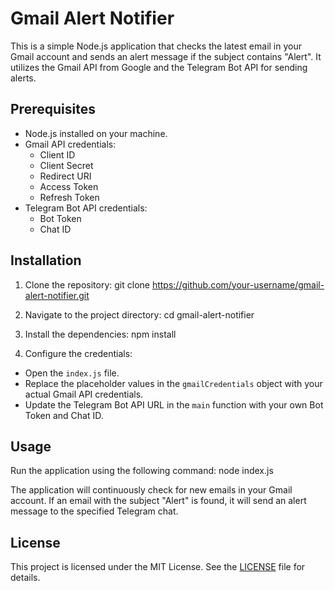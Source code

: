 # Gmail Alert Notifier

This is a simple Node.js application that checks the latest email in your Gmail account and sends an alert message if the subject contains "Alert". It utilizes the Gmail API from Google and the Telegram Bot API for sending alerts.

## Prerequisites

- Node.js installed on your machine.
- Gmail API credentials:
  - Client ID
  - Client Secret
  - Redirect URI
  - Access Token
  - Refresh Token
- Telegram Bot API credentials:
  - Bot Token
  - Chat ID

## Installation

1. Clone the repository:
    git clone https://github.com/your-username/gmail-alert-notifier.git

2. Navigate to the project directory:
    cd gmail-alert-notifier

3. Install the dependencies:
   npm install
   

4. Configure the credentials:
- Open the `index.js` file.
- Replace the placeholder values in the `gmailCredentials` object with your actual Gmail API credentials.
- Update the Telegram Bot API URL in the `main` function with your own Bot Token and Chat ID.

## Usage

Run the application using the following command:
      node index.js


The application will continuously check for new emails in your Gmail account. If an email with the subject "Alert" is found, it will send an alert message to the specified Telegram chat.

## License

This project is licensed under the MIT License. See the [LICENSE](LICENSE) file for details.



